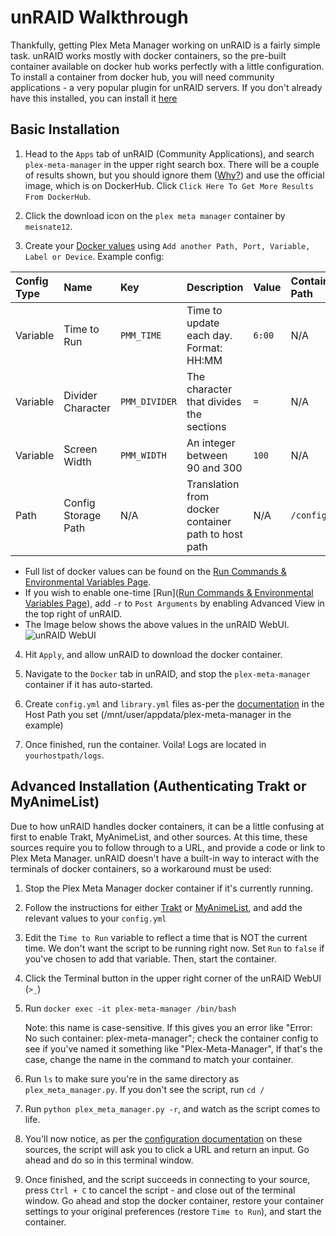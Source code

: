 # unRAID Walkthrough

Thankfully, getting Plex Meta Manager working on unRAID is a fairly simple task. unRAID works mostly with docker containers, so the pre-built container available on docker hub works perfectly with a little configuration.
To install a container from docker hub, you will need community applications - a very popular plugin for unRAID servers. If you don't already have this installed, you can install it [here](https://forums.unraid.net/topic/38582-plug-in-community-applications/)

## Basic Installation

1. Head to the `Apps` tab of unRAID (Community Applications), and search `plex-meta-manager` in the upper right search box. There will be a couple of results shown, but you should ignore them ([Why?](images)) and use the official image, which is on DockerHub. Click `Click Here To Get More Results From DockerHub`.

2. Click the download icon on the `plex meta manager` container by `meisnate12`.

3. Create your [Docker values](../../home/environmental) using `Add another Path, Port, Variable, Label or Device`. Example config:

| Config Type | Name                | Key           | Description                                         | Value  | Container Path | Host Path                             | Access Mode |
|:------------|:--------------------|:--------------|:----------------------------------------------------|:-------|:---------------|:--------------------------------------|:------------|
| Variable    | Time to Run         | `PMM_TIME`    | Time to update each day. Format: HH:MM              | `6:00` | N/A            | N/A                                   | N/A         |
| Variable    | Divider Character   | `PMM_DIVIDER` | The character that divides the sections             | `=`    | N/A            | N/A                                   | N/A         |
| Variable    | Screen Width        | `PMM_WIDTH`   | An integer between 90 and 300                       | `100`  | N/A            | N/A                                   | N/A         |
| Path        | Config Storage Path | N/A           | Translation from docker container path to host path | N/A    | `/config`      | `/mnt/user/appdata/plex-meta-manager` | Read/Write  |

  * Full list of docker values can be found on the [Run Commands & Environmental Variables Page](../../home/environmental).
  * If you wish to enable one-time [Run]([Run Commands & Environmental Variables Page](../environmental.md#run)), add `-r` to `Post Arguments` by enabling Advanced View in the top right of unRAID.
  * The Image below shows the above values in the unRAID WebUI.
  ![unRAID WebUI](unraid-webui.png)

4. Hit `Apply`, and allow unRAID to download the docker container.

5. Navigate to the `Docker` tab in unRAID, and stop the `plex-meta-manager` container if it has auto-started.

6. Create `config.yml` and `library.yml` files as-per the [documentation](../../config/configuration) in the Host Path you set (/mnt/user/appdata/plex-meta-manager in the example)

7. Once finished, run the container. Voila! Logs are located in `yourhostpath/logs`.

## Advanced Installation (Authenticating Trakt or MyAnimeList)

Due to how unRAID handles docker containers, it can be a little confusing at first to enable Trakt, MyAnimeList, and other sources. At this time, these sources require you to follow through to a URL, and provide a code or link to Plex Meta Manager. unRAID doesn't have a built-in way to interact with the terminals of docker containers, so a workaround must be used:

1. Stop the Plex Meta Manager docker container if it's currently running.

2. Follow the instructions for either [Trakt](../../config/trakt) or [MyAnimeList](../../config/myanimelist), and add the relevant values to your `config.yml`

3. Edit the `Time to Run` variable to reflect a time that is NOT the current time. We don't want the script to be running right now. Set `Run` to `false` if you've chosen to add that variable. Then, start the container.

4. Click the Terminal button in the upper right corner of the unRAID WebUI (`>_`)

5. Run `docker exec -it plex-meta-manager /bin/bash`

   Note: this name is case-sensitive.  If this gives you an error like "Error: No such container: plex-meta-manager"; check the container config to see if you've named it something like "Plex-Meta-Manager",  If that's the case, change the name in the command to match your container.

6. Run `ls` to make sure you're in the same directory as `plex_meta_manager.py`. If you don't see the script, run `cd /`

7. Run `python plex_meta_manager.py -r`, and watch as the script comes to life.

8. You'll now notice, as per the [configuration documentation](../../config/configuration) on these sources, the script will ask you to click a URL and return an input. Go ahead and do so in this terminal window.

9. Once finished, and the script succeeds in connecting to your source, press `Ctrl + C` to cancel the script - and close out of the terminal window. Go ahead and stop the docker container, restore your container settings to your original preferences (restore `Time to Run`), and start the container.
